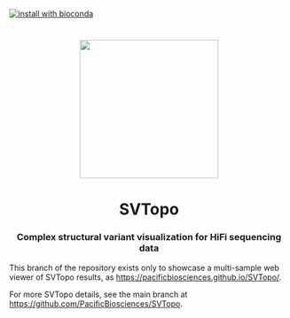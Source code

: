 [![install with bioconda](https://img.shields.io/badge/install%20with-bioconda-brightgreen.svg?style=flat)](http://bioconda.github.io/recipes/svtopo/README.html)

<h1 align="center"><img width="250px" src="docs/imgs/svtopo.svg"/></h1>

<h1 align="center">SVTopo</h1>

<h3 align="center">Complex structural variant visualization for HiFi sequencing data</h3>

This branch of the repository exists only to showcase a multi-sample web viewer of SVTopo results, as https://pacificbiosciences.github.io/SVTopo/. 

For more SVTopo details, see the main branch at https://github.com/PacificBiosciences/SVTopo.
